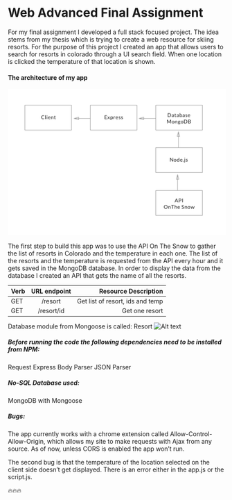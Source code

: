# Web Advanced Final Assignment 
For my final assignment I developed a full stack focused project. The idea stems from my thesis which is trying to create a web resource for skiing resorts. For the purpose of this project I created an app that allows users to search for resorts in colorado through a UI search field. When one location is clicked the temperature of that location is shown.

#### The architecture of my app
![Alt text](/ArchitectureWebFinal.png?raw=true "Architecture")

The first step to build this app was to use the API On The Snow to gather the list of resorts in Colorado and the temperature in each one. The list of the resorts and the temperature is requested from the API every hour and it gets saved in the MongoDB database. 
In order to display the data from the database I created an API that gets the name of all the resorts. 


| Verb    | URL endpoint  | Resource Description             |
| --------|:-------------:| --------------------------------:|
| GET     | /resort       | Get list of resort, ids and temp |
| GET     | /resort/id    | Get one resort                   |

Database module from Mongoose is called: Resort
![Alt text](/Mongoose_Module.png?raw=true "Architecture")

##### Before running the code the following dependencies need to be installed from NPM:
Request
Express
Body Parser
JSON Parser

##### No-SQL Database used:
MongoDB with Mongoose

##### Bugs:
The app currently works with a chrome extension called Allow-Control-Allow-Origin, which allows my site to make requests with Ajax from any source. As of now, unless CORS is enabled the app won’t run. 

The second bug is that the temperature of the location selected on the client side doesn’t get displayed. There is an error either in the app.js or the script.js. 


:fire::fire::fire:
